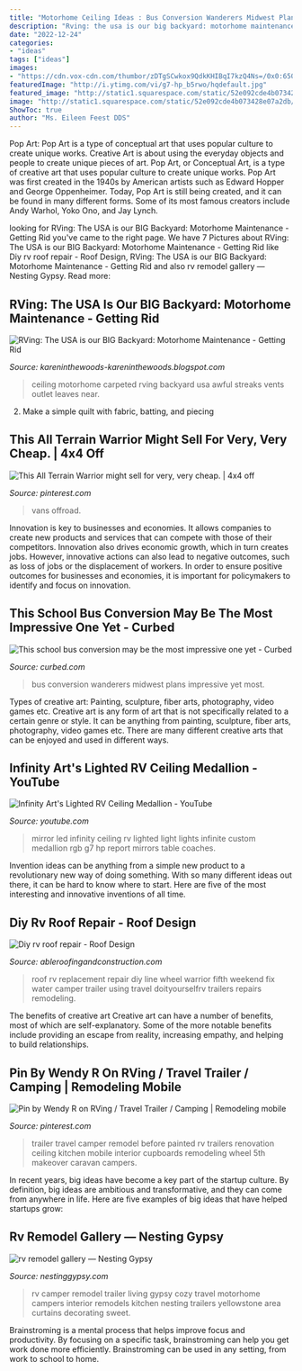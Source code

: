 ```yaml
---
title: "Motorhome Ceiling Ideas : Bus Conversion Wanderers Midwest Plans Impressive Yet Most"
description: "Rving: the usa is our big backyard: motorhome maintenance"
date: "2022-12-24"
categories:
- "ideas"
tags: ["ideas"]
images:
- "https://cdn.vox-cdn.com/thumbor/zDTgSCwkox9QdkKHIBqI7kzQ4Ns=/0x0:650x867/1200x0/filters:focal(0x0:650x867):no_upscale()/cdn.vox-cdn.com/uploads/chorus_asset/file/8764665/bus_conversion_home_midwest_wanderers_1.jpg"
featuredImage: "http://i.ytimg.com/vi/g7-hp_b5rwo/hqdefault.jpg"
featured_image: "http://static1.squarespace.com/static/52e092cde4b073428e07a2db/52f497aee4b0b19928bc9f37/52f499bfe4b08200b4db7cb5/1391761859022/23_Kitchen+and+Living+Area.jpg"
image: "http://static1.squarespace.com/static/52e092cde4b073428e07a2db/52f497aee4b0b19928bc9f37/52f499bfe4b08200b4db7cb5/1391761859022/23_Kitchen+and+Living+Area.jpg"
ShowToc: true
author: "Ms. Eileen Feest DDS"
---
```



Pop Art: Pop Art is a type of conceptual art that uses popular culture to create unique works.
Creative Art is about using the everyday objects and people to create unique pieces of art. Pop Art, or Conceptual Art, is a type of creative art that uses popular culture to create unique works. Pop Art was first created in the 1940s by American artists such as Edward Hopper and George Oppenheimer. Today, Pop Art is still being created, and it can be found in many different forms. Some of its most famous creators include Andy Warhol, Yoko Ono, and Jay Lynch.

	

		
looking for RVing: The USA is our BIG Backyard: Motorhome Maintenance - Getting Rid you've came to the right page. We have 7 Pictures about RVing: The USA is our BIG Backyard: Motorhome Maintenance - Getting Rid like Diy rv roof repair - Roof Design, RVing: The USA is our BIG Backyard: Motorhome Maintenance - Getting Rid and also rv remodel gallery — Nesting Gypsy. Read more:
		
    
## RVing: The USA Is Our BIG Backyard: Motorhome Maintenance - Getting Rid

<img loading=lazy src="http://3.bp.blogspot.com/-oCsRADodEQU/VkfNl3MBoSI/AAAAAAAAsHg/2VDXfwWOBh0/s1600/1105151222a_1.jpg" onerror="this.onerror=null;this.src='https://tse1.mm.bing.net/th?id=OIP.vtpcyjFmoda8Y66ZBPedfwHaJ4&amp;pid=15.1';" alt="RVing: The USA is our BIG Backyard: Motorhome Maintenance - Getting Rid">

_Source: kareninthewoods-kareninthewoods.blogspot.com_

>ceiling motorhome carpeted rving backyard usa awful streaks vents outlet leaves near. 

	

2. Make a simple quilt with fabric, batting, and piecing

    
## This All Terrain Warrior Might Sell For Very, Very Cheap. | 4x4 Off

<img loading=lazy src="https://i.pinimg.com/originals/dc/38/eb/dc38eb723037240925907ae9e547d414.jpg" onerror="this.onerror=null;this.src='https://tse3.mm.bing.net/th?id=OIP.Hls88RYN1lByhbSFKYJi2gHaFj&amp;pid=15.1';" alt="This All Terrain Warrior might sell for very, very cheap. | 4x4 off">

_Source: pinterest.com_

>vans offroad. 

	

Innovation is key to businesses and economies. It allows companies to create new products and services that can compete with those of their competitors. Innovation also drives economic growth, which in turn creates jobs. However, innovative actions can also lead to negative outcomes, such as loss of jobs or the displacement of workers. In order to ensure positive outcomes for businesses and economies, it is important for policymakers to identify and focus on innovation.

    
## This School Bus Conversion May Be The Most Impressive One Yet - Curbed

<img loading=lazy src="https://cdn.vox-cdn.com/thumbor/zDTgSCwkox9QdkKHIBqI7kzQ4Ns=/0x0:650x867/1200x0/filters:focal(0x0:650x867):no_upscale()/cdn.vox-cdn.com/uploads/chorus_asset/file/8764665/bus_conversion_home_midwest_wanderers_1.jpg" onerror="this.onerror=null;this.src='https://tse1.mm.bing.net/th?id=OIP.J1uhFMvUQ2XKzcUCy-mlSwHaJ4&amp;pid=15.1';" alt="This school bus conversion may be the most impressive one yet - Curbed">

_Source: curbed.com_

>bus conversion wanderers midwest plans impressive yet most. 

	

Types of creative art: Painting, sculpture, fiber arts, photography, video games etc.
Creative art is any form of art that is not specifically related to a certain genre or style. It can be anything from painting, sculpture, fiber arts, photography, video games etc. There are many different creative arts that can be enjoyed and used in different ways.

    
## Infinity Art&#039;s Lighted RV Ceiling Medallion - YouTube

<img loading=lazy src="http://i.ytimg.com/vi/g7-hp_b5rwo/hqdefault.jpg" onerror="this.onerror=null;this.src='https://tse2.mm.bing.net/th?id=OIP.-4mCjpKfYFdOWFWWzDM3LAHaFj&amp;pid=15.1';" alt="Infinity Art&#039;s Lighted RV Ceiling Medallion - YouTube">

_Source: youtube.com_

>mirror led infinity ceiling rv lighted light lights infinite custom medallion rgb g7 hp report mirrors table coaches. 

	

Invention ideas can be anything from a simple new product to a revolutionary new way of doing something. With so many different ideas out there, it can be hard to know where to start. Here are five of the most interesting and innovative inventions of all time.

    
## Diy Rv Roof Repair - Roof Design

<img loading=lazy src="http://ableroofingandconstruction.com/wp-content/uploads/parser/diy-rv-roof-repair-1.jpg" onerror="this.onerror=null;this.src='https://tse1.mm.bing.net/th?id=OIP.W7-cy1iDmOUjzl0RdtR9VwHaFh&amp;pid=15.1';" alt="Diy rv roof repair - Roof Design">

_Source: ableroofingandconstruction.com_

>roof rv replacement repair diy line wheel warrior fifth weekend fix water camper trailer using travel doityourselfrv trailers repairs remodeling. 

	

The benefits of creative art
Creative art can have a number of benefits, most of which are self-explanatory. Some of the more notable benefits include providing an escape from reality, increasing empathy, and helping to build relationships.

    
## Pin By Wendy R On RVing / Travel Trailer / Camping | Remodeling Mobile

<img loading=lazy src="https://i.pinimg.com/originals/db/a5/7f/dba57fbc748bb291223ae79ecb593f8c.jpg" onerror="this.onerror=null;this.src='https://tse4.mm.bing.net/th?id=OIP.xzoM20soiYKAFJlwqDXASQHaHa&amp;pid=15.1';" alt="Pin by Wendy R on RVing / Travel Trailer / Camping | Remodeling mobile">

_Source: pinterest.com_

>trailer travel camper remodel before painted rv trailers renovation ceiling kitchen mobile interior cupboards remodeling wheel 5th makeover caravan campers. 

	

In recent years, big ideas have become a key part of the startup culture. By definition, big ideas are ambitious and transformative, and they can come from anywhere in life. Here are five examples of big ideas that have helped startups grow: 

    
## Rv Remodel Gallery — Nesting Gypsy

<img loading=lazy src="http://static1.squarespace.com/static/52e092cde4b073428e07a2db/52f497aee4b0b19928bc9f37/52f499bfe4b08200b4db7cb5/1391761859022/23_Kitchen+and+Living+Area.jpg" onerror="this.onerror=null;this.src='https://tse1.mm.bing.net/th?id=OIP.fuoLt0ELXbpfAl82pJi-AwHaKX&amp;pid=15.1';" alt="rv remodel gallery — Nesting Gypsy">

_Source: nestinggypsy.com_

>rv camper remodel trailer living gypsy cozy travel motorhome campers interior remodels kitchen nesting trailers yellowstone area curtains decorating sweet. 

	

Brainstroming is a mental process that helps improve focus and productivity. By focusing on a specific task, brainstroming can help you get work done more efficiently. Brainstroming can be used in any setting, from work to school to home.

